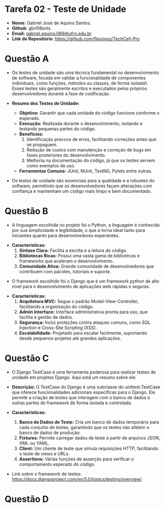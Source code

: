 # __Tarefa 02 - Teste de Unidade__

* __Nome__: Gabriel José de Aquino Santos.
* __Github__: gbrl08snts
* __Email:__ gabriel.aquino.069@ufrn.edu.br
* __Link do Repositório__: https://github.com/flaviogui/TechCell-Pro

# __Questão A__

- Os testes de unidade são uma técnica fundamental no desenvolvimento de software, focada em validar a funcionalidade de componentes individuais, como funções, métodos ou classes, de forma isolada1. Esses testes são geralmente escritos e executados pelos próprios desenvolvedores durante a fase de codificação.

* __Resumo dos Testes de Unidade:__

    * __Objetivo:__ Garantir que cada unidade do código funcione conforme o esperado.
    * __Execução:__ Realizada durante o desenvolvimento, isolando e testando pequenas partes do código.
    * __Benefícios:__
        1. Identificação precoce de erros, facilitando correções antes que se propaguem.
        2. Redução de custos com manutenção e correção de bugs em fases posteriores do desenvolvimento.
        3. Melhoria na documentação do código, já que os testes servem como exemplos de uso.
    * __Ferramentas Comuns:__ JUnit, NUnit, TestNG, Pytets entre outras.

- Os testes de unidade são essenciais para a qualidade e a robustez do software, permitindo que os desenvolvedores façam alterações com confiança e mantenham um código mais limpo e bem documentado.

# __Questão B__

- A linguagem escolhida no projeto foi o Python, a linguagem é conhecida por sua simplicidade e legibilidade, o que a torna ideal tanto para iniciantes quanto para desenvolvedores experientes.

* __Características:__
    1. __Sintaxe Clara:__ Facilita a escrita e a leitura do código.
    2. __Bibliotecas Ricas:__ Possui uma vasta gama de bibliotecas e frameworks que aceleram o desenvolvimento.
    3. __Comunidade Ativa:__ Grande comunidade de desenvolvedores que contribuem com pacotes, tutoriais e suporte.

- O framework escolhido foi o Django que é um framework python de alto nível para o desenvolvimento de aplicações web rápidas e seguras.

* __Características:__
    1. __Arquitetura MVC:__ Segue o padrão Model-View-Controller, facilitando a organização do código.
    2. __Admin Interface:__ Interface administrativa pronta para uso, que facilita a gestão de dados.
    3. __Segurança:__ Inclui proteções contra ataques comuns, como SQL Injection e Cross-Site Scripting (XSS).
    4. __Escalabilidade:__ Projetado para escalar facilmente, suportando desde pequenos projetos até grandes aplicações.

# __Questão C__

- O Django TestCase é uma ferramenta poderosa para realizar testes de unidade em projetos Django. Aqui está um resumo sobre ele:

* __Descrição:__ O TestCase do Django é uma subclasse do unittest.TestCase que oferece funcionalidades adicionais específicas para o Django. Ele permite a criação de testes que interagem com o banco de dados e outras partes do framework de forma isolada e controlada.

* __Características:__
    1. __Banco de Dados de Teste:__ Cria um banco de dados temporário para cada conjunto de testes, garantindo que os testes não afetem o banco de dados de produção.
    2. __Fixtures:__ Permite carregar dados de teste a partir de arquivos JSON, XML ou YAML.
    3. __Client:__ Um cliente de teste que simula requisições HTTP, facilitando o teste de views e URLs.
    4. __Assertions:__ Várias funções de asserção para verificar o comportamento esperado do código.

- Link sobre o framework de testes: https://docs.djangoproject.com/en/5.0/topics/testing/overview/

# __Questão D__

